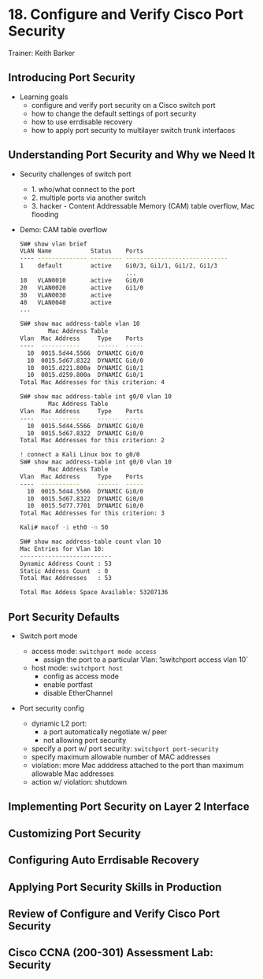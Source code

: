 # 18. Configure and Verify Cisco Port Security

Trainer: Keith Barker


## Introducing Port Security

- Learning goals
  - configure and verify port security on a Cisco switch port
  - how to change the default settings of port security
  - how to use errdisable recovery
  - how to apply port security to multilayer switch trunk interfaces


## Understanding Port Security and Why we Need It

- Security challenges of switch port
  - 1\. who/what connect to the port
  - 2\. multiple ports via another switch
  - 3\. hacker - Content Addressable Memory (CAM) table overflow, Mac flooding


- Demo: CAM table overflow

  ```bash
  SW# show vlan brief
  VLAN Name           Status    Ports
  ---- -------------- --------- -----------------------------
  1    default        active    Gi0/3, Gi1/1, Gi1/2, Gi1/3
                                ...
  10   VLAN0010       active    Gi0/0
  20   VLAN0020       active    Gi1/0
  30   VLAN0030       active
  40   VLAN0040       active
  ...

  SW# show mac address-table vlan 10
          Mac Address Table
  Vlan  Mac Address     Type    Ports
  ----  -----------     ------  -----
    10  0015.5d44.5566  DYNAMIC Gi0/0
    10  0015.5d67.8322  DYNAMIC Gi0/0
    10  0015.d221.800a  DYNAMIC Gi0/1
    10  0015.d259.800a  DYNAMIC Gi0/1
  Total Mac Addresses for this criterion: 4

  SW# show mac address-table int g0/0 vlan 10
          Mac Address Table
  Vlan  Mac Address     Type    Ports
  ----  -----------     ------  -----
    10  0015.5d44.5566  DYNAMIC Gi0/0
    10  0015.5d67.8322  DYNAMIC Gi0/0
  Total Mac Addresses for this criterion: 2

  ! connect a Kali Linux box to g0/0
  SW# show mac address-table int g0/0 vlan 10
          Mac Address Table
  Vlan  Mac Address     Type    Ports
  ----  -----------     ------  -----
    10  0015.5d44.5566  DYNAMIC Gi0/0
    10  0015.5d67.8322  DYNAMIC Gi0/0
    10  0015.5d77.7701  DYNAMIC Gi0/0
  Total Mac Addresses for this criterion: 3

  Kali# macof -i eth0 -n 50

  SW# show mac address-table count vlan 10
  Mac Entries for Vlan 10:
  --------------------------
  Dynamic Address Count : 53
  Static Address Count  : 0
  Total Mac Addresses   : 53

  Total Mac Addess Space Available: 53207136
  ```



## Port Security Defaults

- Switch port mode
  - access mode: `switchport mode access`
    - assign the port to a particular Vlan: 1switchport access vlan 10`
  - host mode: `switchport host`
    - config as access mode
    - enable portfast
    - disable EtherChannel


- Port security config
  - dynamic L2 port:
    - a port automatically negotiate w/ peer
    - not allowing port security
  - specify a port w/ port security: `switchport port-security`
  - specify maximum allowable number of MAC addresses
  - violation: more Mac adddress attached to the port than maximum allowable Mac addresses
  - action w/ violation: shutdown


## Implementing Port Security on Layer 2 Interface




## Customizing Port Security




## Configuring Auto Errdisable Recovery




## Applying Port Security Skills in Production




## Review of Configure and Verify Cisco Port Security




## Cisco CCNA (200-301) Assessment Lab: Security



